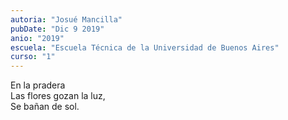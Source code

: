 ```yaml
---
autoria: "Josué Mancilla"
pubDate: "Dic 9 2019"
anio: "2019"
escuela: "Escuela Técnica de la Universidad de Buenos Aires"
curso: "1"
---
```

En la pradera\
Las flores gozan la luz,\
Se bañan de sol.